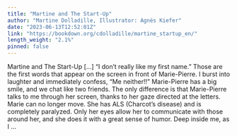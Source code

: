 ```yaml
---
title: "Martine and The Start-Up"
author: "Martine Dolladille, Illustrator: Agnès Kiefer"
date: "2023-06-13T12:52:01Z"
link: "https://bookdown.org/cdolladille/martine_startup_en/"
length_weight: "2.1%"
pinned: false
---
```


Martine and The Start-Up [...] “I don’t really like my first name.” Those are the first words that appear on the screen in front of Marie-Pierre. I burst into laughter and immediately confess, “Me neither!!” Marie-Pierre has a big smile, and we chat like two friends. The only difference is that Marie-Pierre talks to me through her screen, thanks to her gaze directed at the letters. Marie can no longer move. She has ALS (Charcot’s disease) and is completely paralyzed. Only her eyes allow her to communicate with those around her, and she does it with a great sense of humor. Deep inside me, as I  ...
